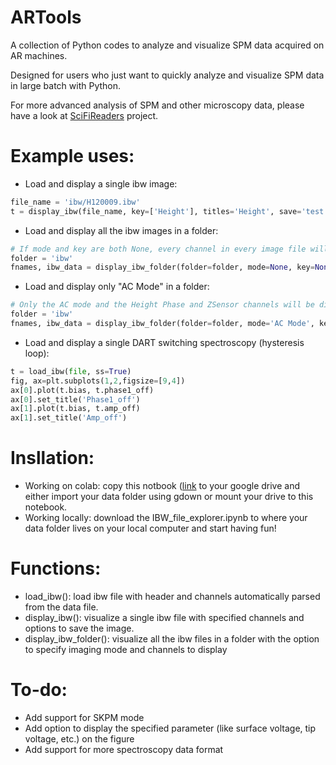 # ARTools
A collection of Python codes to analyze and visualize SPM data acquired on AR machines.

Designed for users who just want to quickly analyze and visualize SPM data in large batch with Python.

For more advanced analysis of SPM and other microscopy data, please have a look at [SciFiReaders](https://github.com/pycroscopy/SciFiReaders) project.

# Example uses:
* Load and display a single ibw image:
```Python
file_name = 'ibw/H120009.ibw'
t = display_ibw(file_name, key=['Height'], titles='Height', save='test')
```
* Load and display all the ibw images in a folder:
```Python
# If mode and key are both None, every channel in every image file will be displayed
folder = 'ibw'
fnames, ibw_data = display_ibw_folder(folder=folder, mode=None, key=None)
```
* Load and display only "AC Mode" in a folder:
```Python
# Only the AC mode and the Height Phase and ZSensor channels will be displayed
folder = 'ibw'
fnames, ibw_data = display_ibw_folder(folder=folder, mode='AC Mode', key=['Height', 'Phase', 'ZSensor'])
```
* Load and display a single DART switching spectroscopy (hysteresis loop):
```Python
t = load_ibw(file, ss=True)
fig, ax=plt.subplots(1,2,figsize=[9,4])
ax[0].plot(t.bias, t.phase1_off)
ax[0].set_title('Phase1_off')
ax[1].plot(t.bias, t.amp_off)
ax[1].set_title('Amp_off')
```

# Insllation:

* Working on colab: copy this notbook ([link](https://colab.research.google.com/drive/1hvjodEQ5AKng_S1Sr_u-DvzeF41jMDZ9?usp=sharing]) to your google drive and either import your data folder using gdown or mount your drive to this notebook.
* Working locally: download the IBW_file_explorer.ipynb to where your data folder lives on your local computer and start having fun!

# Functions:

* load_ibw(): load ibw file with header and channels automatically parsed from the data file.
* display_ibw(): visualize a single ibw file with specified channels and options to save the image.
* display_ibw_folder(): visualize all the ibw files in a folder with the option to specify imaging mode and channels to display

# To-do:
* Add support for SKPM mode
* Add option to display the specified parameter (like surface voltage, tip voltage, etc.) on the figure
* Add support for more spectroscopy data format
